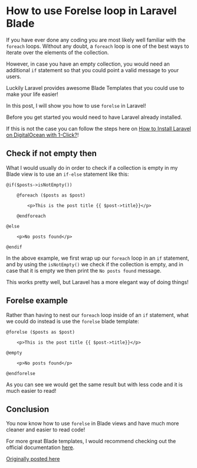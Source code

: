 # How to use Forelse loop in Laravel Blade

If you have ever done any coding you are most likely well familiar with the `foreach` loops. Without any doubt, a `foreach` loop is one of the best ways to iterate over the elements of the collection.

However, in case you have an empty collection, you would need an additional `if` statement so that you could point a valid message to your users.

Luckily Laravel provides awesome Blade Templates that you could use to make your life easier!

In this post, I will show you how to use `forelse` in Laravel!

Before you get started you would need to have Laravel already installed.

If this is not the case you can follow the steps here on [How to Install Laravel on DigitalOcean with 1-Click?](https://devdojo.com/bobbyiliev/how-to-install-laravel-on-digitalocean-with-1-click)!

## Check if not empty then

What I would usually do in order to check if a collection is empty in my Blade view is to use an `if-else` statement like this:

```
@if($posts->isNotEmpty())

    @foreach ($posts as $post)

        <p>This is the post title {{ $post->title}}</p>

    @endforeach

@else

    <p>No posts found</p>

@endif
```

In the above example, we first wrap up our `foreach` loop in an `if` statement, and by using the `isNotEmpty()` we check if the collection is empty, and in case that it is empty we then print the `No posts found` message.

This works pretty well, but Laravel has a more elegant way of doing things!

## Forelse example

Rather than having to nest our `foreach` loop inside of an `if` statement, what we could do instead is use the `forelse` blade template:

```
@forelse ($posts as $post)

    <p>This is the post title {{ $post->title}}</p>

@empty

    <p>No posts found</p>

@endforelse
```

As you can see we would get the same result but with less code and it is much easier to read!

## Conclusion

You now know how to use `forelse` in Blade views and have much more cleaner and easier to read code!

For more great Blade templates, I would recommend checking out the official documentation [here](https://laravel.com/docs/8.x/blade).

[Originally posted here](https://devdojo.com/bobbyiliev/how-to-use-forelse-loop-in-laravel-blade)